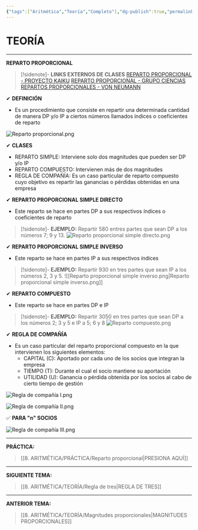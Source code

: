 ```yaml
---
{"tags":["Aritmética","Teoría","Completo"],"dg-publish":true,"permalink":"/8-aritmetica/teoria/reparto-proporcional/","dgPassFrontmatter":true}
---
```


# TEORÍA
---
**REPARTO PROPORCIONAL** 

>[!sidenote]- **LINKS EXTERNOS DE CLASES** 
>[REPARTO PROPORCIONAL - PROYECTO KAIKU](https://www.youtube.com/watch?v=jZb74QN3EDE) 
>[REPARTO PROPORCIONAL - GRUPO CIENCIAS](https://www.youtube.com/watch?v=s5CjibBhIWs) 
>[REPARTOS PROPORCIONALES - VON NEUMANN](https://www.youtube.com/watch?v=Cml8CshZu2g) 

✔ **DEFINICIÓN** 
- Es un procedimiento que consiste en repartir una determinada cantidad de manera DP y/o IP a ciertos números llamados índices o coeficientes de reparto

![Reparto proporcional.png](/img/user/1.%20ELEMENTOS%20GR%C3%81FICOS/Reparto%20proporcional.png)

✔ **CLASES** 
- REPARTO SIMPLE: Interviene solo dos magnitudes que pueden ser DP y/o IP
- REPARTO COMPUESTO: Intervienen más de dos magnitudes 
- REGLA DE COMPAÑÍA: Es un caso particular de reparto compuesto cuyo objetivo es repartir las ganancias o pérdidas obtenidas en una empresa

✔ **REPARTO PROPORCIONAL SIMPLE DIRECTO** 
- Este reparto se hace en partes DP a sus respectivos índices o coeficientes de reparto

>[!sidenote]- **EJEMPLO:** 
>Repartir 580 entres partes que sean DP a los números 7; 9 y 13.
>![Reparto proporcional simple directo.png](/img/user/1.%20ELEMENTOS%20GR%C3%81FICOS/Reparto%20proporcional%20simple%20directo.png)

✔ **REPARTO PROPORCIONAL SIMPLE INVERSO** 
- Este reparto se hace en partes IP a sus respectivos índices

>[!sidenote]- **EJEMPLO:** 
>Repartir 930 en tres partes que sean IP a los números 2, 3 y 5.
>![[Reparto proporcional simple inverso.png\|Reparto proporcional simple inverso.png]]

✔ **REPARTO COMPUESTO** 
- Este reparto se hace en partes DP e IP

>[!sidenote]- **EJEMPLO:** 
>Repartir 3050 en tres partes que sean DP a los números 2; 3 y 5 e IP a 5; 6 y 8
>![Reparto compuesto.png](/img/user/1.%20ELEMENTOS%20GR%C3%81FICOS/Reparto%20compuesto.png)

✔ **REGLA DE COMPAÑÍA** 
- Es un caso particular del reparto proporcional compuesto en la que intervienen los siguientes elementos:
	- CAPITAL (C): Aportado por cada uno de los socios que integran la empresa 
	- TIEMPO (T): Durante el cual el socio mantiene su aportación 
	- UTILIDAD (U): Ganancia o pérdida obtenida por los socios al cabo de cierto tiempo de gestión 

![Regla de compañía I.png](/img/user/1.%20ELEMENTOS%20GR%C3%81FICOS/Regla%20de%20compa%C3%B1%C3%ADa%20I.png)

![Regla de compañía II.png](/img/user/1.%20ELEMENTOS%20GR%C3%81FICOS/Regla%20de%20compa%C3%B1%C3%ADa%20II.png)

✅ **PARA "n" SOCIOS**

![Regla de compañía III.png](/img/user/1.%20ELEMENTOS%20GR%C3%81FICOS/Regla%20de%20compa%C3%B1%C3%ADa%20III.png)

---
**PRÁCTICA:** 
>[[8. ARITMÉTICA/PRÁCTICA/Reparto proporcional\|PRESIONA AQUÍ]]

---
**SIGUIENTE TEMA:** 
>[[8. ARITMÉTICA/TEORÍA/Regla de tres\|REGLA DE TRES]]

---
**ANTERIOR TEMA:** 
>[[8. ARITMÉTICA/TEORÍA/Magnitudes proporcionales\|MAGNITUDES PROPORCIONALES]]


